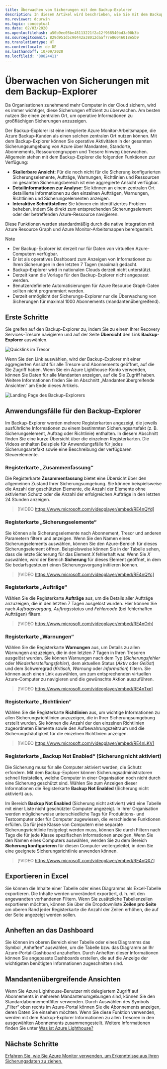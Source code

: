 ```yaml
---
title: Überwachen von Sicherungen mit dem Backup-Explorer
description: In diesem Artikel wird beschrieben, wie Sie mit dem Backup-Explorer eine Echtzeitüberwachung von Sicherungen für mehrere Tresore, Abonnements, Regionen und Mandanten durchführen.
ms.reviewer: dcurwin
ms.topic: conceptual
ms.date: 02/03/2020
ms.openlocfilehash: a50b9ee05be48113221f2a12f968540bd3a00b3b
ms.sourcegitcommit: 829d951d5c90442a38012daaf77e86046018e5b9
ms.translationtype: HT
ms.contentlocale: de-DE
ms.lasthandoff: 10/09/2020
ms.locfileid: "88824411"
---
```

# <a name="monitor-your-backups-with-backup-explorer"></a>Überwachen von Sicherungen mit dem Backup-Explorer

Da Organisationen zunehmend mehr Computer in der Cloud sichern, wird es immer wichtiger, diese Sicherungen effizient zu überwachen. Am besten nutzen Sie einen zentralen Ort, um operative Informationen zu großflächigen Sicherungen anzuzeigen.

Der Backup-Explorer ist eine integrierte Azure Monitor-Arbeitsmappe, die Azure Backup-Kunden als einen solchen zentralen Ort nutzen können. Mit dem Backup-Explorer können Sie operative Aktivitäten in der gesamten Sicherungsumgebung von Azure über Mandanten, Standorte, Abonnements, Ressourcengruppen und Tresore hinweg überwachen. Allgemein stehen mit dem Backup-Explorer die folgenden Funktionen zur Verfügung:

* **Skalierbare Ansicht:** Für die noch nicht für die Sicherung konfigurierten Sicherungselemente, Aufträge, Warnungen, Richtlinien und Ressourcen im gesamten Sicherungsbereich ist eine aggregierte Ansicht verfügbar.
* **Detailinformationen zur Analyse:** Sie können an einem zentralen Ort detaillierte Informationen zu den einzelnen Aufträgen, Warnungen, Richtlinien und Sicherungselementen anzeigen.
* **Interaktive Schnittstellen:** Sie können ein identifiziertes Problem beheben, indem Sie direkt zum entsprechenden Sicherungselement oder der betreffenden Azure-Ressource navigieren.

Diese Funktionen werden standardmäßig durch die native Integration mit Azure Resource Graph und Azure Monitor-Arbeitsmappen bereitgestellt.

> [!NOTE]
>
> * Der Backup-Explorer ist derzeit nur für Daten von virtuellen Azure-Computern verfügbar.
> * Er ist als operatives Dashboard zum Anzeigen von Informationen zu Ihren Sicherungen in den letzten 7 Tagen (maximal) gedacht.
> * Backup-Explorer wird in nationalen Clouds derzeit nicht unterstützt.
> * Derzeit kann die Vorlage für den Backup-Explorer nicht angepasst werden.
> * Benutzerdefinierte Automatisierungen für Azure Resource Graph-Daten sollten nicht programmiert werden.
> * Derzeit ermöglicht der Sicherungs-Explorer nur die Überwachung von Sicherungen für maximal 1000 Abonnements (mandantenübergreifend).

## <a name="get-started"></a>Erste Schritte

Sie greifen auf den Backup-Explorer zu, indem Sie zu einem Ihrer Recovery Services-Tresore navigieren und auf der Seite **Übersicht** den Link **Backup-Explorer** auswählen.

![Quicklink im Tresor](media/backup-azure-monitor-with-backup-explorer/vault-quick-link.png)

Wenn Sie den Link auswählen, wird der Backup-Explorer mit einer aggregierten Ansicht für alle Tresore und Abonnements geöffnet, auf die Sie Zugriff haben. Wenn Sie ein Azure Lighthouse-Konto verwenden, können Sie Daten für alle Mandanten anzeigen, auf die Sie Zugriff haben. Weitere Informationen finden Sie im Abschnitt „Mandantenübergreifende Ansichten“ am Ende dieses Artikels.

![Landing Page des Backup-Explorers](media/backup-azure-monitor-with-backup-explorer/explorer-landing-page.png)

## <a name="backup-explorer-use-cases"></a>Anwendungsfälle für den Backup-Explorer

Im Backup-Explorer werden mehrere Registerkarten angezeigt, die jeweils ausführliche Informationen zu einem bestimmten Sicherungsartefakt (z. B. Sicherungselement, Auftrag oder Richtlinie) enthalten. In diesem Abschnitt finden Sie eine kurze Übersicht über die einzelnen Registerkarten. Die Videos enthalten Beispiele für Anwendungsfälle für jedes Sicherungsartefakt sowie eine Beschreibung der verfügbaren Steuerelemente.

### <a name="the-summary-tab"></a>Registerkarte „Zusammenfassung“

Die Registerkarte **Zusammenfassung** bietet eine Übersicht über den allgemeinen Zustand Ihrer Sicherungsumgebung. Sie können beispielsweise die Anzahl der geschützten Elemente, die Anzahl der Elemente ohne aktivierten Schutz oder die Anzahl der erfolgreichen Aufträge in den letzten 24 Stunden anzeigen.

> [!VIDEO https://www.microsoft.com/videoplayer/embed/RE4nQYd]

### <a name="the-backup-items-tab"></a>Registerkarte „Sicherungselemente“

Sie können alle Sicherungselemente nach Abonnement, Tresor und anderen Parametern filtern und anzeigen. Wenn Sie den Namen eines Sicherungselements auswählen, können Sie den Azure-Bereich für dieses Sicherungselement öffnen. Beispielsweise können Sie in der Tabelle sehen, dass die letzte Sicherung für das Element *X* fehlerhaft war. Wenn Sie *X* auswählen, wird der Bereich **Sicherung** für dieses Element geöffnet, in dem Sie bedarfsgesteuert einen Sicherungsvorgang initiieren können.

> [!VIDEO https://www.microsoft.com/videoplayer/embed/RE4nQYc]

### <a name="the-jobs-tab"></a>Registerkarte „Aufträge“

Wählen Sie die Registerkarte **Aufträge** aus, um die Details aller Aufträge anzuzeigen, die in den letzten 7 Tagen ausgelöst wurden. Hier können Sie nach *Auftragsvorgang*, *Auftragsstatus* und *Fehlercode* (bei fehlerhaften Aufträgen) filtern.

> [!VIDEO https://www.microsoft.com/videoplayer/embed/RE4nOrh]

### <a name="the-alerts-tab"></a>Registerkarte „Warnungen“

Wählen Sie die Registerkarte **Warnungen** aus, um Details zu allen Warnungen anzuzeigen, die in den letzten 7 Tagen in Ihren Tresoren ausgelöst wurden. Sie können Warnungen nach dem Typ (*Sicherungsfehler* oder *Wiederherstellungsfehler*), dem aktuellen Status (*Aktiv* oder *Gelöst*) und dem Schweregrad (*Kritisch*, *Warnung* oder *Information*) filtern. Sie können auch einen Link auswählen, um zum entsprechenden virtuellen Azure-Computer zu navigieren und die gewünschte Aktion auszuführen.

> [!VIDEO https://www.microsoft.com/videoplayer/embed/RE4nTxe]

### <a name="the-policies-tab"></a>Registerkarte „Richtlinien“

Wählen Sie die Registerkarte **Richtlinien** aus, um wichtige Informationen zu allen Sicherungsrichtlinien anzuzeigen, die in Ihrer Sicherungsumgebung erstellt wurden. Sie können die Anzahl der den einzelnen Richtlinien zugeordneten Elemente sowie den Aufbewahrungszeitraum und die Sicherungshäufigkeit für die einzelnen Richtlinien anzeigen.

> [!VIDEO https://www.microsoft.com/videoplayer/embed/RE4nLKV]

### <a name="the-backup-not-enabled-tab"></a>Registerkarte „Backup Not Enabled“ (Sicherung nicht aktiviert)

Die Sicherung muss für alle Computer aktiviert werden, die Schutz erfordern. Mit dem Backup-Explorer können Sicherungsadministratoren schnell feststellen, welche Computer in einer Organisation noch nicht durch eine Sicherung geschützt sind. Wählen Sie zum Anzeigen dieser Informationen die Registerkarte **Backup Not Enabled** (Sicherung nicht aktiviert) aus.

Im Bereich **Backup Not Enabled** (Sicherung nicht aktiviert) wird eine Tabelle mit einer Liste nicht geschützter Computer angezeigt. In Ihrer Organisation werden möglicherweise unterschiedliche Tags für Produktions- und Testcomputer oder für Computer zugewiesen, die verschiedene Funktionen erfüllen. Da für jede Klasse von Computern eine separate Sicherungsrichtlinie festgelegt werden muss, können Sie durch Filtern nach Tags die für jede Klasse spezifischen Informationen anzeigen. Wenn Sie den Namen eines Computers auswählen, werden Sie zu dem Bereich **Sicherung konfigurieren** für diesen Computer weitergeleitet, in dem Sie eine geeignete Sicherungsrichtlinie anwenden können.

> [!VIDEO https://www.microsoft.com/videoplayer/embed/RE4nQXZ]

## <a name="export-to-excel"></a>Exportieren in Excel

Sie können die Inhalte einer Tabelle oder eines Diagramms als Excel-Tabelle exportieren. Die Inhalte werden unverändert exportiert, d. h. mit den angewandten vorhandenen Filtern. Wenn Sie zusätzliche Tabellenzeilen exportieren möchten, können Sie über die Dropdownliste **Zeilen pro Seite** am oberen Rand jeder Registerkarte die Anzahl der Zeilen erhöhen, die auf der Seite angezeigt werden sollen.

## <a name="pin-to-the-dashboard"></a>Anheften an das Dashboard

Sie können im oberen Bereich einer Tabelle oder eines Diagramms das Symbol „Anheften“ auswählen, um die Tabelle bzw. das Diagramm an Ihr Azure-Portal-Dashboard anzuheften. Durch Anheften dieser Informationen können Sie angepasste Dashboards erstellen, die auf die Anzeige der wichtigsten benötigten Informationen zugeschnitten sind.

## <a name="cross-tenant-views"></a>Mandantenübergreifende Ansichten

Wenn Sie Azure Lighthouse-Benutzer mit delegiertem Zugriff auf Abonnements in mehreren Mandantenumgebungen sind, können Sie den Standardabonnementfilter verwenden. Durch Auswählen des Symbols „Filter“ oben rechts im Azure-Portal können Sie die Abonnements anzeigen, deren Daten Sie einsehen möchten. Wenn Sie diese Funktion verwenden, werden mit dem Backup-Explorer Informationen zu allen Tresoren in den ausgewählten Abonnements zusammengestellt. Weitere Informationen finden Sie unter [Was ist Azure Lighthouse?](../lighthouse/overview.md)

## <a name="next-steps"></a>Nächste Schritte

[Erfahren Sie, wie Sie Azure Monitor verwenden, um Erkenntnisse aus Ihren Sicherungsdaten zu ziehen.](./backup-azure-monitoring-use-azuremonitor.md)
